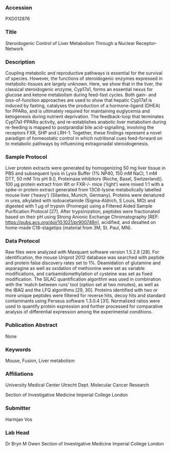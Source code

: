 ### Accession
PXD012876

### Title
Steroidogenic Control of Liver Metabolism Through a Nuclear Receptor-Network

### Description
Coupling metabolic and reproductive pathways is essential for the survival of species. However, the functions of steroidogenic enzymes expressed in metabolic-tissues are largely unknown. Here, we show that in the liver, the classical steroidogenic enzyme, Cyp17a1, forms an essential nexus for glucose and ketone metabolism during feed-fast cycles. Both gain- and loss-of-function approaches are used to show that hepatic Cyp17a1 is induced by fasting, catalyses the production of a hormone-ligand (DHEA) for PPARα, and is ultimately required for maintaining euglycemia and ketogenesis during nutrient deprivation. The feedback-loop that terminates Cyp17a1-PPARα activity, and re-establishes anabolic liver metabolism during re-feeding is mapped to postprandial bile acid-signalling, involving the receptors FXR, SHP and LRH-1. Together, these findings represent a novel paradigm of homeostatic control in which nutritional cues feed-forward on to metabolic pathways by influencing extragonadal steroidogenesis.

### Sample Protocol
Liver protein extracts were generated by homogenizing 50 mg liver tissue in PBS and subsequent lysis in Lysis Buffer (1% NP40, 150 mM NaCl, 1 mM DTT, 50 mM Tris pH 8.0, Proteinase inhibitors (Roche, Basel, Switzerland)). 100 μg protein extract from Wt or FXR-/- mice (‘light’) were mixed 1:1 with a spike-in protein extract generated from 13C6-lysine metabolically labelled mouse liver (‘heavy’) (Silantes, Munich, Germany). Proteins were denatured in urea, alkylated with iodoacetamide (Sigma-Aldrich, S Louis, MO) and digested with 1 μg of trypsin (Promega) using a Filtered Aided Sample Purification Protocol [27]. After trypsinization, peptides were fractionated based on their pH using Strong Anionic Exchange Chromatography [REF: https://pubs.acs.org/doi/10.1021/pr900748n], acidified, and desalted on home-made C18-stagetips (material from 3M, St. Paul, MN).

### Data Protocol
Raw files were analyzed with Maxquant software version 1.5.2.8 [28]. For identification, the mouse Uniprot 2012 database was searched with peptide and protein false discovery rates set to 1%. Deamidation of glutamine and asparagine as well as oxidation of methionine were set as variable modifications, and carbamidomethylation of cysteine was set as fixed modification. The SILAC quantification algorithm was used in combination with the ‘match between runs’ tool (option set at two minutes), as well as the IBAQ and the LFQ algorithms [29, 30].  Proteins identified with two or more unique peptides were filtered for reverse hits, decoy hits and standard contaminants using Perseus software 1.3.0.4 [31]. Normalized ratios were used to quantify protein expression and further processed for comparative analysis of differential expression among the experimental conditions.

### Publication Abstract
None

### Keywords
Mouse, Fusion, Liver metabolism

### Affiliations
University Medical Center Utrecht
Dept. Molecular Cancer Research



Section of Investigative Medicine Imperial College London

### Submitter
Harmjan Vos

### Lab Head
Dr Bryn M Owen
Section of Investigative Medicine Imperial College London


